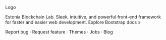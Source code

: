 


Logo

Estonia Blockchain Lab.
Sleek, intuitive, and powerful front-end framework for faster and easier web development. 
Explore Bootstrap docs » 

Report bug · Request feature · Themes · Jobs · Blog
